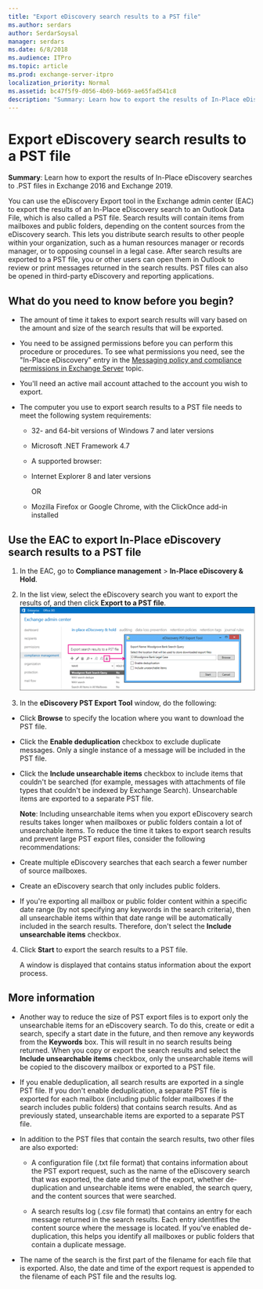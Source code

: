 ```yaml
---
title: "Export eDiscovery search results to a PST file"
ms.author: serdars
author: SerdarSoysal
manager: serdars
ms.date: 6/8/2018
ms.audience: ITPro
ms.topic: article
ms.prod: exchange-server-itpro
localization_priority: Normal
ms.assetid: bc47f5f9-d056-4b69-b669-ae65fad541c8
description: "Summary: Learn how to export the results of In-Place eDiscovery searches to .PST files in Exchange Server."
---
```


# Export eDiscovery search results to a PST file

 **Summary**: Learn how to export the results of In-Place eDiscovery searches to .PST files in Exchange 2016 and Exchange 2019.
  
You can use the eDiscovery Export tool in the Exchange admin center (EAC) to export the results of an In-Place eDiscovery search to an Outlook Data File, which is also called a PST file. Search results will contain items from mailboxes and public folders, depending on the content sources from the eDiscovery search. This lets you distribute search results to other people within your organization, such as a human resources manager or records manager, or to opposing counsel in a legal case. After search results are exported to a PST file, you or other users can open them in Outlook to review or print messages returned in the search results. PST files can also be opened in third-party eDiscovery and reporting applications.
  
## What do you need to know before you begin?

- The amount of time it takes to export search results will vary based on the amount and size of the search results that will be exported.
    
- You need to be assigned permissions before you can perform this procedure or procedures. To see what permissions you need, see the "In-Place eDiscovery" entry in the [Messaging policy and compliance permissions in Exchange Server](../../permissions/feature-permissions/policy-and-compliance-permissions.md) topic.
    
- You'll need an active mail account attached to the account you wish to export.
    
- The computer you use to export search results to a PST file needs to meet the following system requirements:
    
  - 32- and 64-bit versions of Windows 7 and later versions
    
  - Microsoft .NET Framework 4.7
    
  - A supported browser:
    
  - Internet Explorer 8 and later versions
    
    OR
    
  - Mozilla Firefox or Google Chrome, with the ClickOnce add-in installed
    
## Use the EAC to export In-Place eDiscovery search results to a PST file

1. In the EAC, go to **Compliance management** \> **In-Place eDiscovery & Hold**.
    
2. In the list view, select the eDiscovery search you want to export the results of, and then click **Export to a PST file**.
    ![Export to a PST File](../../media/ExportToPSTFile.gif)
  
3. In the **eDiscovery PST Export Tool** window, do the following: 
    
  - Click **Browse** to specify the location where you want to download the PST file.
    
  - Click the **Enable deduplication** checkbox to exclude duplicate messages. Only a single instance of a message will be included in the PST file.
    
  - Click the **Include unsearchable items** checkbox to include items that couldn't be searched (for example, messages with attachments of file types that couldn't be indexed by Exchange Search). Unsearchable items are exported to a separate PST file.
    
    **Note**: Including unsearchable items when you export eDiscovery search results takes longer when mailboxes or public folders contain a lot of unsearchable items. To reduce the time it takes to export search results and prevent large PST export files, consider the following recommendations:
    
  - Create multiple eDiscovery searches that each search a fewer number of source mailboxes.
    
  - Create an eDiscovery search that only includes public folders.
    
  - If you're exporting all mailbox or public folder content within a specific date range (by not specifying any keywords in the search criteria), then all unsearchable items within that date range will be automatically included in the search results. Therefore, don't select the **Include unsearchable items** checkbox.
    
4. Click **Start** to export the search results to a PST file.
    
    A window is displayed that contains status information about the export process.
    
## More information

- Another way to reduce the size of PST export files is to export only the unsearchable items for an eDiscovery search. To do this, create or edit a search, specify a start date in the future, and then remove any keywords from the **Keywords** box. This will result in no search results being returned. When you copy or export the search results and select the **Include unsearchable items** checkbox, only the unsearchable items will be copied to the discovery mailbox or exported to a PST file.
    
- If you enable deduplication, all search results are exported in a single PST file. If you don't enable deduplication, a separate PST file is exported for each mailbox (including public folder mailboxes if the search includes public folders) that contains search results. And as previously stated, unsearchable items are exported to a separate PST file.
    
- In addition to the PST files that contain the search results, two other files are also exported:
    
  - A configuration file (.txt file format) that contains information about the PST export request, such as the name of the eDiscovery search that was exported, the date and time of the export, whether de-duplication and unsearchable items were enabled, the search query, and the content sources that were searched.
    
  - A search results log (.csv file format) that contains an entry for each message returned in the search results. Each entry identifies the content source where the message is located. If you've enabled de-duplication, this helps you identify all mailboxes or public folders that contain a duplicate message.
    
- The name of the search is the first part of the filename for each file that is exported. Also, the date and time of the export request is appended to the filename of each PST file and the results log.
    

